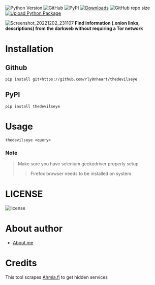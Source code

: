 
![Python Version](https://img.shields.io/badge/python-3.x-blue?style=flat&logo=python)
![GitHub](https://img.shields.io/github/license/rly0nheart/thedevilseye?style=flat&logo=github)
![PyPI](https://img.shields.io/pypi/v/thedevilseye?style=flat&logo=pypi)
[![Downloads](https://static.pepy.tech/personalized-badge/thedevilseye?period=total&units=international_system&left_color=black&right_color=orange&left_text=pypi+downloads&logo=pypi)](https://pepy.tech/project/thedevilseye)
![GitHub repo size](https://img.shields.io/github/repo-size/rly0nheart/thedevilseye?style=flat&logo=github)
[![Upload Python Package](https://github.com/rly0nheart/thedevilseye/actions/workflows/python-publish.yml/badge.svg)](https://github.com/rly0nheart/thedevilseye/actions/workflows/python-publish.yml)

![Screenshot_20221202_231107](https://user-images.githubusercontent.com/74001397/205387073-ee601bce-6c95-493c-b999-ec2dc3a36fce.png)
**Find information (.onion links, descriptions) from the darkweb without requiring a Tor network**

# Installation
## Github
```
pip install git+https://github.com/rly0nheart/thedevilseye
```
## PyPI
```
pip install thedevilseye
```
# Usage
```
thedevilseye <query>
```
### Note
> Make sure you have selenium geckodriver properly setup
>> Firefox browser needs to be installed on system

# LICENSE
![license](https://user-images.githubusercontent.com/74001397/137917929-2f2cdb0c-4d1d-4e4b-9f0d-e01589e027b5.png)

# About author
* [About.me](https://about.me/rly0nheart)

# Credits
This tool scrapes [Ahmia.fi](https://ahmia.fi) to get hidden services
